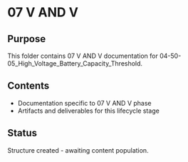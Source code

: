 # 07 V AND V

## Purpose
This folder contains 07 V AND V documentation for 04-50-05_High_Voltage_Battery_Capacity_Threshold.

## Contents
- Documentation specific to 07 V AND V phase
- Artifacts and deliverables for this lifecycle stage

## Status
Structure created - awaiting content population.
